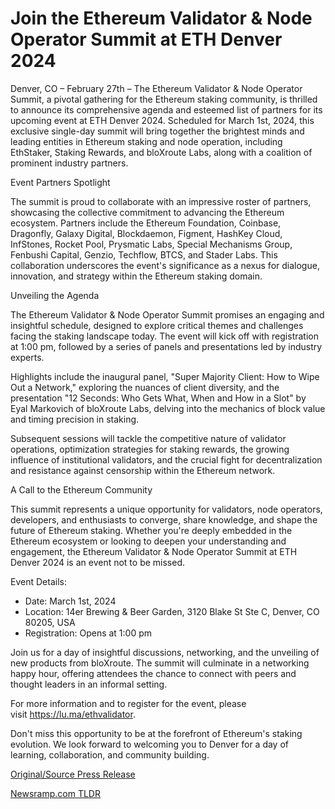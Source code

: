 # Join the Ethereum Validator & Node Operator Summit at ETH Denver 2024

Denver, CO – February 27th – The Ethereum Validator & Node Operator Summit, a pivotal gathering for the Ethereum staking community, is thrilled to announce its comprehensive agenda and esteemed list of partners for its upcoming event at ETH Denver 2024. Scheduled for March 1st, 2024, this exclusive single-day summit will bring together the brightest minds and leading entities in Ethereum staking and node operation, including EthStaker, Staking Rewards, and bloXroute Labs, along with a coalition of prominent industry partners.

Event Partners Spotlight

The summit is proud to collaborate with an impressive roster of partners, showcasing the collective commitment to advancing the Ethereum ecosystem. Partners include the Ethereum Foundation, Coinbase, Dragonfly, Galaxy Digital, Blockdaemon, Figment, HashKey Cloud, InfStones, Rocket Pool, Prysmatic Labs, Special Mechanisms Group, Fenbushi Capital, Genzio, Techflow, BTCS, and Stader Labs. This collaboration underscores the event's significance as a nexus for dialogue, innovation, and strategy within the Ethereum staking domain.

Unveiling the Agenda

The Ethereum Validator & Node Operator Summit promises an engaging and insightful schedule, designed to explore critical themes and challenges facing the staking landscape today. The event will kick off with registration at 1:00 pm, followed by a series of panels and presentations led by industry experts.

Highlights include the inaugural panel, "Super Majority Client: How to Wipe Out a Network," exploring the nuances of client diversity, and the presentation "12 Seconds: Who Gets What, When and How in a Slot" by Eyal Markovich of bloXroute Labs, delving into the mechanics of block value and timing precision in staking.

Subsequent sessions will tackle the competitive nature of validator operations, optimization strategies for staking rewards, the growing influence of institutional validators, and the crucial fight for decentralization and resistance against censorship within the Ethereum network.

A Call to the Ethereum Community

This summit represents a unique opportunity for validators, node operators, developers, and enthusiasts to converge, share knowledge, and shape the future of Ethereum staking. Whether you're deeply embedded in the Ethereum ecosystem or looking to deepen your understanding and engagement, the Ethereum Validator & Node Operator Summit at ETH Denver 2024 is an event not to be missed.

Event Details:

* Date: March 1st, 2024
* Location: 14er Brewing & Beer Garden, 3120 Blake St Ste C, Denver, CO 80205, USA
* Registration: Opens at 1:00 pm

Join us for a day of insightful discussions, networking, and the unveiling of new products from bloXroute. The summit will culminate in a networking happy hour, offering attendees the chance to connect with peers and thought leaders in an informal setting.

For more information and to register for the event, please visit https://lu.ma/ethvalidator.

Don't miss this opportunity to be at the forefront of Ethereum's staking evolution. We look forward to welcoming you to Denver for a day of learning, collaboration, and community building. 

[Original/Source Press Release](https://blockchainwire.io/press-release/join-the-ethereum-validator--node-operator-summit-at-eth-denver-2024) 

[Newsramp.com TLDR](https://newsramp.com/None) 